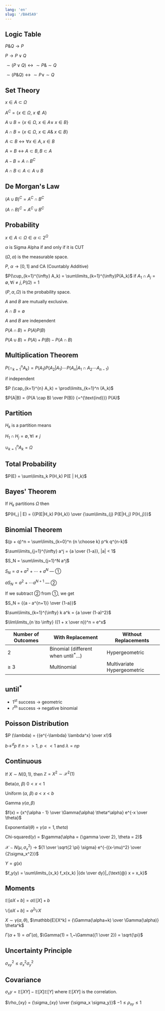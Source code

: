 ```yaml
---
lang: 'en'
slug: '/BA45A9'
---
```


## Logic Table

$P \& Q \rightarrow P$

$P \rightarrow P \vee Q$

$\sim (P \vee Q) \leftrightarrow \sim P \& \sim Q$

$\sim (P \& Q) \leftrightarrow \sim P \vee \sim Q$

## Set Theory

$x \in A \subset \Omega$

$A^C = \{x \in \Omega, ~ x \notin A \}$

$A \cup B = \{x \in \Omega, ~ x \in A \vee ~ x \in B\}$

$A \cap B = \{x \in \Omega, ~ x \in A \& ~ x \in B\}$

$A \subset B \leftrightarrow \forall x \in A, x \in B$

$A = B \leftrightarrow A \subset B, B \subset A$

$A - B = A \cap B^C$

$A \cap B \subset A \subset A \cup B$

## De Morgan's Law

${(A \cup B)}^C = A^C \cap B^C$

${(A \cap B)}^C = A^C \cup B^C$

## Probability

$x \in A \subset \Omega \in \alpha \subset 2^{\Omega}$

$\alpha$ is Sigma Alpha if and only if it is CUT

$(\Omega, \alpha)$ is the measurable space.

$P$, $\alpha \rightarrow [0, 1]$ and CA (Countably Additive)

$P(\cup_{k=1}^{\infty} A_k) = \sum\limits_{k=1}^{\infty}P(A_k)$ if $A_1 \cap A_j = \emptyset, \forall i \neq j, P(\Omega) = 1$

$(P, \alpha, \Omega)$ is the probability space.

$A$ and $B$ are mutually exclusive.

$A \cap B = \emptyset$

$A$ and $B$ are independent

$P(A \cap B) = P(A) P(B)$

$P (A \cup B) = P (A) + P(B) - P (A \cap B)$

## Multiplication Theorem

$P (\cap_{k=1}^{n} A_k) = P(A_1) P(A_2 | A_1) \cdots P(A_n | A_1 \cap A_2 \cdots A_{n-1})$

if independent

$P (\cap_{k=1}^{n} A_k) = \prod\limits_{k=1}^n (A_k)$

$P(A|B) = {P(A \cap B) \over P(B)} {=^{\text{ind}}} P(A)$

## Partition

${H_k}$ is a partition means

$H_1 \cap H_j = \emptyset, \forall i \neq j$

$\cup_{k=1}^{n} A_k = \Omega$

## Total Probability

$P(E) = \sum\limits_k P(H_k) P(E | H_k)$

## Bayes' Theorem

If ${H_k}$ partitions $\Omega$ then

$P(H_j | E) = {{P(E|H_k) P(H_k)} \over {\sum\limits_{j} P(E|H_j) P(H_j)}}$

## Binomial Theorem

$(p + q)^n = \sum\limits_{k=0}^n {n \choose k} p^k q^{n-k}$

$\sum\limits_{j=1}^{\infty} a^j = {a \over {1-a}}, |a| < 1$

$S_N = \sum\limits_{j=1}^N a^j$

$S_N = a + a^2 + \cdots + a^N$ — ①

$aS_N = a^2 + \cdots a^{N+1}$ — ②

If we subtract ② from ①, we get

$S_N = {{a - a^{n+1}} \over {1-a}}$

$\sum\limits_{k=1}^{\infty} k a^k = {a \over (1-a)^2}$

$\lim\limits_{n \to \infty} ({1 + x \over n})^n = e^x$

| Number of Outcomes | With Replacement                                     | Without Replacements        |
| ------------------ | ---------------------------------------------------- | --------------------------- |
| 2                  | Binomial (different when $\text{until}^\text{*}$...) | Hypergeometric              |
| $\geq$ 3           | Multinomial                                          | Multivariate Hypergeometric |

## $\text{until}^\text{*}$

- $1^{\text{st}}$ success → geometric
- $r^{\text{th}}$ success → negative binomial

## Poisson Distribution

$P (\lambda) = {{e^{-\lambda} \lambda^x} \over x!}$

$b \rightarrow^d p$ if $n >> 1$, $p << 1$ and $\lambda = np$

## Continuous

If $X \sim N(0,1)$, then $\mathbb{Z} = X^2 \sim \mathcal{X}^2(1)$

Beta($\alpha$, $\beta$) $0 < x < 1$

Uniform ($\alpha$, $\beta$) $a < x < b$

Gamma $\gamma(\alpha, \beta)$

$f(x) = {x^{\alpha - 1} \over \Gamma(\alpha) \theta^\alpha} e^{-x \over \theta}$

Exponential($\theta$) = $\gamma(\alpha = 1, theta)$

Chi-squared($\gamma$) = $\gamma(\alpha = {\gamma \over 2}, \theta = 2)$

$\mathcal{X} \sim N(\mu, \sigma_x^2)$ → ${1 \over \sqrt{2 \pi} \sigma} e^{-{(x-\mu)^2} \over {2\sigma_x^2}}$

$Y=g(x)$

$f_y(y) = \sum\limits_{x_k} f_x(x_k) |{dx \over dy}|_{\text{@} x = x_k}$

## Moments

$\mathbb{E}[aX+b] = a\mathbb{E}[X] + b$

$\mathbb{V}[aX+b] = a^2 \mathbb{V}{X}$

$X \sim \gamma(\alpha, \theta)$, $\mathbb{E}[X^k] = {\Gamma(\alpha+k) \over \Gamma(\alpha)} \theta^k$

$\Gamma(\alpha+1) = \alpha \Gamma(\alpha)$, $\Gamma(1) = 1,~\Gamma({1 \over 2}) = \sqrt{\pi}$

## Uncertainty Principle

$\sigma_{xy}^2 \leq \sigma_{x}^2 \sigma_{y}^2$

## Covariance

$\sigma_xy = \mathbb{E}[XY] - \mathbb{E}[X] \mathbb{E}[Y]$ where $\mathbb{E}[XY]$ is the correlation.

$\rho_{xy} = {\sigma_{xy} \over {\sigma_x \sigma_y}}$ $-1 \leq \rho_{xy} \leq 1$

